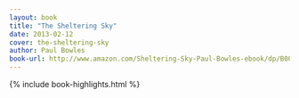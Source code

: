 ```yaml
---
layout: book
title: "The Sheltering Sky"
date: 2013-02-12
cover: the-sheltering-sky
author: Paul Bowles
book-url: http://www.amazon.com/Sheltering-Sky-Paul-Bowles-ebook/dp/B005AJWU7C/
---
```


{% include book-highlights.html %}
